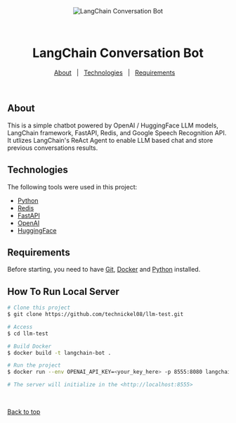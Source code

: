 <div align="center" id="top"> 
  <img src="./.github/app.gif" alt="LangChain Conversation Bot" />

  &#xa0;

  <!-- <a href="https://akshat_workspace.netlify.app">Demo</a> -->
</div>

<h1 align="center">LangChain Conversation Bot</h1>

<p align="center">
  <!-- <img alt="Github top language" src="https://img.shields.io/github/languages/top/{{technickel08}}/akshat_workspace?color=56BEB8"> -->

  <!-- <img alt="Github language count" src="https://img.shields.io/github/languages/count/{{YOUR_GITHUB_USERNAME}}/akshat_workspace?color=56BEB8">

  <img alt="Repository size" src="https://img.shields.io/github/repo-size/{{YOUR_GITHUB_USERNAME}}/akshat_workspace?color=56BEB8">

  <img alt="License" src="https://img.shields.io/github/license/{{YOUR_GITHUB_USERNAME}}/akshat_workspace?color=56BEB8"> -->

  <!-- <img alt="Github issues" src="https://img.shields.io/github/issues/{{YOUR_GITHUB_USERNAME}}/akshat_workspace?color=56BEB8" /> -->

  <!-- <img alt="Github forks" src="https://img.shields.io/github/forks/{{YOUR_GITHUB_USERNAME}}/akshat_workspace?color=56BEB8" /> -->

  <!-- <img alt="Github stars" src="https://img.shields.io/github/stars/{{YOUR_GITHUB_USERNAME}}/akshat_workspace?color=56BEB8" /> -->
</p>

<!-- Status -->

<!-- <h4 align="center"> 
	🚧  Akshat_workspace 🚀 Under construction...  🚧
</h4> 

<hr> -->

<p align="center">
  <a href="#dart-about">About</a> &#xa0; | &#xa0; 
  <!-- <a href="#sparkles-features">Features</a> &#xa0; | &#xa0; -->
  <a href="#rocket-technologies">Technologies</a> &#xa0; | &#xa0;
  <a href="#white_check_mark-requirements">Requirements</a> &#xa0;  &#xa0;
</p>

<br>

## About ##

This is a simple chatbot powered by OpenAI / HuggingFace LLM models, LangChain framework, FastAPI, Redis, and Google Speech Recognition API. It utlizes LangChain's ReAct Agent to enable LLM based chat and store previous conversations results.


## Technologies ##

The following tools were used in this project:

- [Python](https://www.python.org/)
- [Redis](https://redis.io/)
- [FastAPI](https://fastapi.tiangolo.com/lo/)
- [OpenAI](https://openai.com/)
- [HuggingFace](https://huggingface.co/)

## Requirements ##

Before starting, you need to have [Git](https://git-scm.com), [Docker](https://www.docker.com/) and [Python](https://www.python.org/) installed.

## How To Run Local Server ##

```bash
# Clone this project
$ git clone https://github.com/technickel08/llm-test.git

# Access
$ cd llm-test

# Build Docker 
$ docker build -t langchain-bot .

# Run the project
$ docker run --env OPENAI_API_KEY=<your_key_here> -p 8555:8080 langchain-bot

# The server will initialize in the <http://localhost:8555>
```

&#xa0;

<a href="#top">Back to top</a>
